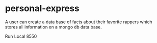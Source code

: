 # personal-express

A user can create a data base of facts about their favorite rappers which stores all information on a mongo db data base.

Run Local 8550